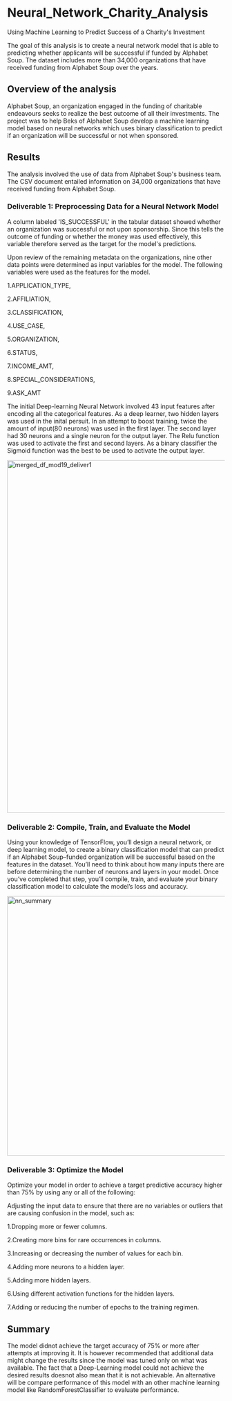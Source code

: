 # Neural_Network_Charity_Analysis

Using Machine Learning to Predict Success of a Charity's Investment

The goal of this analysis is to create a neural network model that is able to predicting whether applicants will be successful if funded by Alphabet Soup. The dataset includes more than 34,000 organizations that have received funding from Alphabet Soup over the years.

## Overview of the analysis

Alphabet Soup, an organization engaged in the funding of charitable endeavours seeks to realize the best outcome of all their investments. The project was to help Beks of Alphabet Soup develop a machine learning model based on neural networks which uses binary classification to predict if an organization will be successful or not when sponsored.

## Results

The analysis involved the use of data from Alphabet Soup's business team. The CSV document entailed information on 34,000 organizations that have received funding from Alphabet Soup.

### Deliverable 1: Preprocessing Data for a Neural Network Model

A column labeled 'IS_SUCCESSFUL' in the tabular dataset showed whether an organization was successful or not upon sponsorship. Since this tells the outcome of funding or whether the money was used effectively, this variable therefore served as the target for the model's predictions.

Upon review of the remaining metadata on the organizations, nine other data points were determined as input variables for the model. The following variables were used as the features for the model.

1.APPLICATION_TYPE,

2.AFFILIATION,

3.CLASSIFICATION,

4.USE_CASE,

5.ORGANIZATION,

6.STATUS,

7.INCOME_AMT,

8.SPECIAL_CONSIDERATIONS,

9.ASK_AMT

The initial Deep-learning Neural Network involved 43 input features after encoding all the categorical features. As a deep learner, two hidden layers was used in the inital persuit. In an attempt to boost training, twice the amount of input(80 neurons) was used in the first layer. The second layer had 30 neurons and a single neuron for the output layer. The Relu function was used to activate the first and second layers. As a binary classifier the Sigmoid function was the best to be used to activate the output layer.

<img width="814" alt="merged_df_mod19_deliver1" src="https://user-images.githubusercontent.com/99555513/179275362-fd1035b0-a483-45a7-ac74-fd6f62ea2b34.png">


### Deliverable 2: Compile, Train, and Evaluate the Model

Using your knowledge of TensorFlow, you’ll design a neural network, or deep learning model, to create a binary classification model that can predict if an Alphabet Soup–funded organization will be successful based on the features in the dataset. You’ll need to think about how many inputs there are before determining the number of neurons and layers in your model. Once you’ve completed that step, you’ll compile, train, and evaluate your binary classification model to calculate the model’s loss and accuracy.

<img width="599" alt="nn_summary" src="https://user-images.githubusercontent.com/99555513/179275738-c8cc9726-b60d-41be-ab2a-be489db4a937.png">


### Deliverable 3: Optimize the Model

Optimize your model in order to achieve a target predictive accuracy higher than 75% by using any or all of the following:

Adjusting the input data to ensure that there are no variables or outliers that are causing confusion in the model, such as:

1.Dropping more or fewer columns.

2.Creating more bins for rare occurrences in columns.

3.Increasing or decreasing the number of values for each bin.

4.Adding more neurons to a hidden layer.

5.Adding more hidden layers.

6.Using different activation functions for the hidden layers.

7.Adding or reducing the number of epochs to the training regimen.

## Summary

The model didnot achieve the target accuracy of 75% or more after attempts at improving it. It is however recommended that additional data might change the results since the model was tuned only on what was available. The fact that a Deep-Learning model could not achieve the desired results doesnot also mean that it is not achievable. An alternative will be compare performance of this model with an other machine learning model like RandomForestClassifier to evaluate performance.

